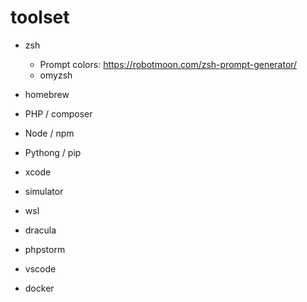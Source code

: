 # toolset


- zsh
  - Prompt colors: https://robotmoon.com/zsh-prompt-generator/
  - omyzsh

- homebrew
- PHP / composer
- Node / npm
- Pythong / pip

- xcode
- simulator
- wsl
- dracula
- phpstorm
- vscode
- docker
